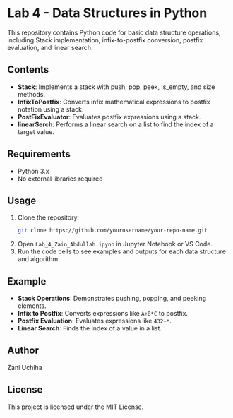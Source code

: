 # Lab 4 - Data Structures in Python

This repository contains Python code for basic data structure operations, including Stack implementation, infix-to-postfix conversion, postfix evaluation, and linear search.

## Contents

- **Stack**: Implements a stack with push, pop, peek, is_empty, and size methods.
- **InfixToPostfix**: Converts infix mathematical expressions to postfix notation using a stack.
- **PostFixEvaluator**: Evaluates postfix expressions using a stack.
- **linearSerch**: Performs a linear search on a list to find the index of a target value.

## Requirements

- Python 3.x
- No external libraries required

## Usage

1. Clone the repository:
    ```sh
    git clone https://github.com/yourusername/your-repo-name.git
    ```
2. Open `Lab_4_Zain_Abdullah.ipynb` in Jupyter Notebook or VS Code.
3. Run the code cells to see examples and outputs for each data structure and algorithm.

## Example

- **Stack Operations**: Demonstrates pushing, popping, and peeking elements.
- **Infix to Postfix**: Converts expressions like `A+B*C` to postfix.
- **Postfix Evaluation**: Evaluates expressions like `432+*`.
- **Linear Search**: Finds the index of a value in a list.

## Author

Zani Uchiha

## License

This project is licensed under the MIT License.